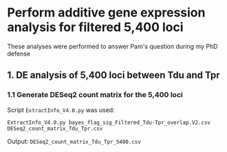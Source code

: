 # Perform additive gene expression analysis for filtered 5,400 loci
These analyses were performed to answer Pam's question during my PhD defense

## 1. DE analysis of 5,400 loci between Tdu and Tpr
### 1.1 Generate DESeq2 count matrix for the 5,400 loci
Script `ExtractInfo_V4.0.py` was used:
```
ExtractInfo_V4.0.py bayes_flag_sig_Filtered_Tdu-Tpr_overlap.V2.csv DESeq2_count_matrix_Tdu_Tpr.csv
```

Output: `DESeq2_count_matrix_Tdu_Tpr_5400.csv`

